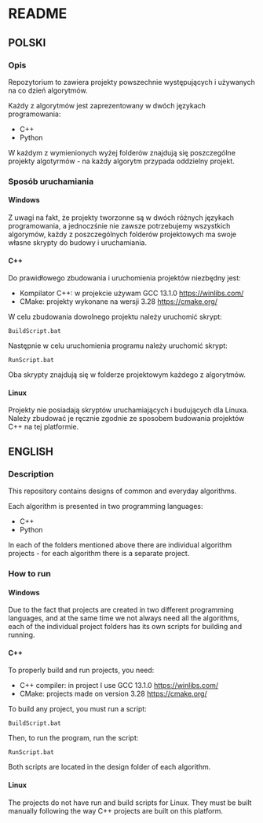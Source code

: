 # README

## POLSKI

### Opis
Repozytorium to zawiera projekty powszechnie występujących i używanych na co dzień algorytmów.

Każdy z algorytmów jest zaprezentowany w dwóch językach programowania:
- C++
- Python

W każdym z wymienionych wyżej folderów znajdują się poszczególne projekty algotyrmów - na każdy algorytm 
przypada oddzielny projekt.

### Sposób uruchamiania

#### Windows
Z uwagi na fakt, że projekty tworzonne są w dwóch różnych językach programowania, a jednoczśnie nie zawsze
potrzebujemy wszystkich algorymów, każdy z poszczególnych folderów projektowych ma swoje własne skrypty do 
budowy i uruchamiania.

#### C++
Do prawidłowego zbudowania i uruchomienia projektów niezbędny jest:
- Kompilator C++: w projekcie używam GCC 13.1.0 https://winlibs.com/
- CMake: projekty wykonane na wersji 3.28 https://cmake.org/

W celu zbudowania dowolnego projektu należy uruchomić skrypt:
```
BuildScript.bat
```

Następnie w celu uruchomienia programu należy uruchomić skrypt:
```
RunScript.bat
```

Oba skrypty znajdują się w folderze projektowym każdego z algorytmów.

#### Linux
Projekty nie posiadają skryptów uruchamiających i budujących dla Linuxa. Należy zbudować je ręcznie
zgodnie ze sposobem budowania projektów C++ na tej platformie.

## ENGLISH

### Description
This repository contains designs of common and everyday algorithms.

Each algorithm is presented in two programming languages:
- C++ 
- Python

In each of the folders mentioned above there are individual algorithm projects - for each algorithm 
there is a separate project.

### How to run

#### Windows
Due to the fact that projects are created in two different programming languages, and at the same time we
not always need all the algorithms, each of the individual project folders has its own scripts for
building and running.

#### C++
To properly build and run projects, you need:
- C++ compiler: in project I use GCC 13.1.0 https://winlibs.com/
- CMake: projects made on version 3.28 https://cmake.org/

To build any project, you must run a script:
```
BuildScript.bat
```

Then, to run the program, run the script:
```
RunScript.bat
```

Both scripts are located in the design folder of each algorithm.

#### Linux
The projects do not have run and build scripts for Linux. They must be built manually following the way 
C++ projects are built on this platform.